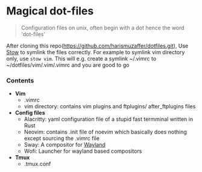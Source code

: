 # Magical dot-files

> Configuration files on unix, often begin with a dot hence the word 'dot-files'

After cloning this repo(https://github.com/harismuzaffer/dotfiles.git), Use [Stow](https://www.gnu.org/software/stow/) to symlink the files correctly.
For example to symlink vim directory only, use `stow vim`. This will e.g. create a symlink ~/.vimrc to ~/dotfiles/vim/.vim/.vimrc and you are good to go 

### Contents
- **Vim**
  - .vimrc
  - vim directory: contains vim plugins and ftplugins/ after_ftplugins files
- **Config files**
  - Alacritty: yaml configuration file of a stupid fast termminal written in Rust
  - Neovim: contains .init file of noevim which basically does nothing except sourcing the .vimrc file
  - Sway: A compositor for [Wayland](https://wiki.archlinux.org/index.php/Sway)
  - Wofi: Launcher for wayland based compositors
- **Tmux**
  - .tmux.conf


